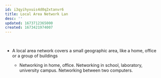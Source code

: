 ```yaml
---
id: i3qyihyxuis4d0q2xtanvr6
title: Local Area Network Lan
desc: ''
updated: 1673712365000
created: 1673421974007
---
```

 

-   A local area network covers a small geographic area, like a home, office or a group of buildings

    -   Networking in home, office. Networking in school, laboratory, university campus. Networking between two computers.
